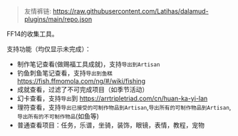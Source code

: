 > 友情裤链: https://raw.githubusercontent.com/Latihas/dalamud-plugins/main/repo.json

FF14的收集工具。

支持功能（均仅显示未完成）：

- 制作笔记查看(做赐福工具成就)，支持`导出到Artisan`
- 钓鱼刺鱼笔记查看，支持`导出到鱼糕` https://fish.ffmomola.com/ng/#/wiki/fishing
- 成就查看，过滤了不可完成项目（如季节活动）
- 幻卡查看，支持`导出`到 https://arrtripletriad.com/cn/huan-ka-yi-lan
- 理符查看，支持`导出已接受的可制作物品到Artisan`,`导出所有的可制作物品到Artisan`,`导出所有的不可制作物品`(如鱼等)
- 普通查看项目：任务，乐谱，坐骑，装饰，眼镜，表情，教程，宠物
